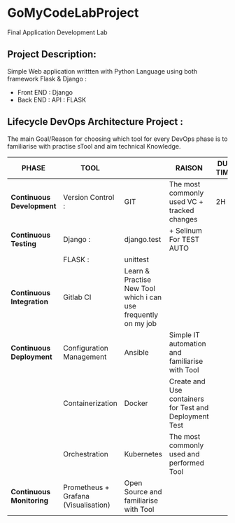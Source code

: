 # GoMyCodeLabProject
Final Application Development Lab

## Project Description: 
Simple Web application writtten with Python Language using both framework Flask & Django :
* Front END : Django
* Back END : API : FLASK 
 
## Lifecycle DevOps Architecture Project :
 
The main Goal/Reason for choosing which tool for every DevOps phase is to familiarise with practise sTool and aim technical Knowledge. 


| PHASE  | TOOL || RAISON  | DUE TIME  |
| ------------- | ------------- | ------------- |------------- | ------------- |
| **Continuous Development**  | Version Control :| GIT  | The most commonly used VC + tracked changes  | 2H  |
| **Continuous Testing**      | Django : | django.test  | + Selinum For TEST AUTO  |
|                             | FLASK : | unittest  |   |
| **Continuous Integration**  |  Gitlab CI  | Learn & Practise New Tool which i can use frequently on my job  |   |
| **Continuous Deployment**	  | Configuration Management   | Ansible  |  Simple IT automation and familiarise with Tool   |
|                             | Containerization   | Docker  | Create and Use containers for Test and Deployment Test   |
|                             | Orchestration   | Kubernetes  | The most commonly used and performed Tool   |
| **Continuous Monitoring**	  | Prometheus + Grafana (Visualisation)  | Open Source  and familiarise with Tool  |    |



